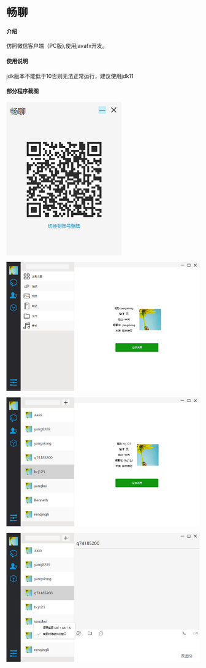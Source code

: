 # 畅聊

#### 介绍
仿照微信客户端（PC版),使用javafx开发。


#### 使用说明

jdk版本不能低于10否则无法正常运行，建议使用jdk11

#### 部分程序截图
![platform](https://github.com/GZYangKui/ChangLiao/blob/master/SNAPSHOT-SHOOT/2.png)

![platform](https://github.com/GZYangKui/ChangLiao/blob/master/SNAPSHOT-SHOOT/3.png)

![platform](https://github.com/GZYangKui/ChangLiao/blob/master/SNAPSHOT-SHOOT/1.png)

![platform](https://github.com/GZYangKui/ChangLiao/blob/master/SNAPSHOT-SHOOT/4.png)



